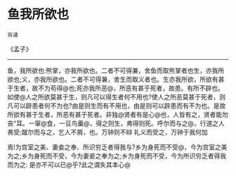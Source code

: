 # 鱼我所欲也

`背诵`

《孟子》

---

鱼，我所欲也:熊掌，亦我所欲也。二者不可得兼，舍鱼而取熊掌者也生，亦我所欲也;义，亦我所欲也。二者不可得兼，舍生而取义者也。生亦我所欲，所欲有甚于生者，故不为苟得@也;死亦我所恶@，所恶有甚于死者，故患。有所不辟也。如使@人之所欲莫甚于生，则凡可以得生者何不用也?使人之所恶莫甚于死者，则凡可以辟患者何不为也?由是则生而有不用也，由是则可以辟患而有不为也。是故所欲有甚于生者，所恶有甚于死者。非独@贤者有是心@也，人皆有之，贤者能勿丧“耳。一窜@食，一豆鸟羹@，得之则生，弗得则死。呼尔而与之@，行道之人弗受;蹴尔而与之，乞人不屑，也。万钟则不辩 礼义而受之，万钟于我何加

焉!为宫室之美、妻妾之奉、所识穷乏者得我与?乡为身死而不受@，今为宫室之美为之;乡为身死而不受，今为妻妾之奉为之;乡为身死而不受，今为所识穷乏者得我而为之: 是亦不可以已@乎?此之谓失其本心@

